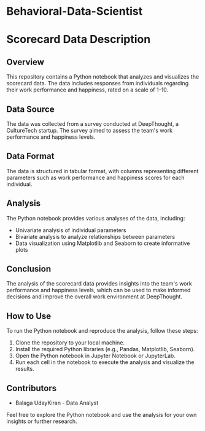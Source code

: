 # Behavioral-Data-Scientist

# Scorecard Data Description

## Overview
This repository contains a Python notebook that analyzes and visualizes the scorecard data. The data includes responses from individuals regarding their work performance and happiness, rated on a scale of 1-10.

## Data Source
The data was collected from a survey conducted at DeepThought, a CultureTech startup. The survey aimed to assess the team's work performance and happiness levels.

## Data Format
The data is structured in tabular format, with columns representing different parameters such as work performance and happiness scores for each individual.

## Analysis
The Python notebook provides various analyses of the data, including:
- Univariate analysis of individual parameters
- Bivariate analysis to analyze relationships between parameters
- Data visualization using Matplotlib and Seaborn to create informative plots

## Conclusion
The analysis of the scorecard data provides insights into the team's work performance and happiness levels, which can be used to make informed decisions and improve the overall work environment at DeepThought.

## How to Use
To run the Python notebook and reproduce the analysis, follow these steps:
1. Clone the repository to your local machine.
2. Install the required Python libraries (e.g., Pandas, Matplotlib, Seaborn).
3. Open the Python notebook in Jupyter Notebook or JupyterLab.
4. Run each cell in the notebook to execute the analysis and visualize the results.

## Contributors
- Balaga UdayKiran - Data Analyst

Feel free to explore the Python notebook and use the analysis for your own insights or further research.
